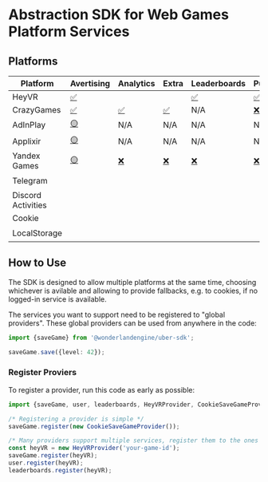 # Abstraction SDK for Web Games Platform Services

## Platforms

[i]: ## "Implemented."
[n]: ## "Not implemented."
[u]: ## "Used in production."

| **Platform**       | **Avertising** | **Analytics** | **Extra** | **Leaderboards** | **Purchases** | **SaveGame** | **User** |
| ------------------ | -------------- | ------------- | --------- | ---------------- | ------------- | ------------ | -------- |
| HeyVR              | [✅][u]        |               |           | [✅][u]          | [✅][u]       | [✅][u]      | [✅][u]  |
| CrazyGames         | [✅][u]        | [✅][u]       | [✅][u]   | N/A              | [❌][n]       | [✅][u]      | [✅][u]  |
| AdInPlay           | [🟡][i]        | N/A           | N/A       | N/A              | N/A           | N/A          | N/A      |
| Applixir           | [🟡][i]        | N/A           | N/A       | N/A              | N/A           | N/A          | N/A      |
| Yandex Games       | [🟡][i]        | [❌][n]       | [❌][n]   |  [❌][n]         | [❌][n]       | [❌][n]      | [❌][n]  |
| Telegram           |                |               |           |                  |               |              | [🟡][i]  |
| Discord Activities |                |               |           |                  |               |              |          |
| Cookie             |                |               |           |                  |               | [✅][u]      |          |
| LocalStorage       |                |               |           |                  |               | [🟡][i]      |          |

## How to Use

The SDK is designed to allow multiple platforms at the same time, choosing whichever is avilable
and allowing to provide fallbacks, e.g. to cookies, if no logged-in service is available.

The services you want to support need to be registered to "global providers". These global
providers can be used from anywhere in the code:

```ts
import {saveGame} from '@wonderlandengine/uber-sdk';

saveGame.save({level: 42});
```

### Register Proviers

To register a provider, run this code as early as possible:

```ts
import {saveGame, user, leaderboards, HeyVRProvider, CookieSaveGameProvider}} from '@wonderlandengine/uber-sdk';

/* Registering a provider is simple */
saveGame.register(new CookieSaveGameProvider());

/* Many providers support multiple services, register them to the ones you use: */
const heyVR = new HeyVRProvider('your-game-id');
saveGame.register(heyVR);
user.register(heyVR);
leaderboards.register(heyVR);
```
